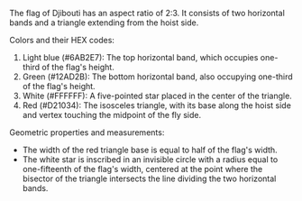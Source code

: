 The flag of Djibouti has an aspect ratio of 2:3. It consists of two horizontal bands and a triangle extending from the hoist side.

Colors and their HEX codes:
1. Light blue (#6AB2E7): The top horizontal band, which occupies one-third of the flag's height.
2. Green (#12AD2B): The bottom horizontal band, also occupying one-third of the flag's height.
3. White (#FFFFFF): A five-pointed star placed in the center of the triangle.
4. Red (#D21034): The isosceles triangle, with its base along the hoist side and vertex touching the midpoint of the fly side.

Geometric properties and measurements:
- The width of the red triangle base is equal to half of the flag's width.
- The white star is inscribed in an invisible circle with a radius equal to one-fifteenth of the flag's width, centered at the point where the bisector of the triangle intersects the line dividing the two horizontal bands.